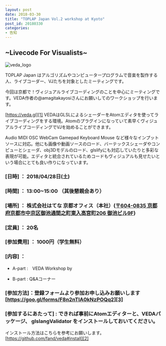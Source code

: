 ```yaml
---
layout: post
date: 2018-03-30
title: "TOPLAP Japan Vol.2 workshop at Kyoto"
post_id: 20180330
categories: 
- 告知
---
```


## ~Livecode For Visualists~

![veda_logo](https://veda.gl/static/images/logo_header.png)

TOPLAP Japan はアルゴリズムやコンピュータープログラムで音楽を製作する人、ライブコーダー、VJたちを対象としたミーティングです。 

今回は京都で！ヴィジュアルライブコーディングのことを中心にミーティングです。VEDA作者の@amagitakayosiさんにお願いしてのワークショップを行います。

[https://veda.gl][1] VEDAはGLSLによるシェーダーをAtomエディタを使ってライブコーディングをする環境。Atomのプラグインになっていて素早くヴィジュアルライブコーディングでVJを始めることができます。


Audio MIDI OSC WebCam Gamepad Keyboard Mouse など様々なインプットソースに対応。他にも画像や動画ソースのロード、バーテックスシェーダやコンピューとシェーダ、obj3Dモデルのロード、glslifyにも対応していたりと多彩な表現が可能。エディタと統合されているためコードもヴィジュアルも見せたいという場合にとても良い作りになっています。

### [日時] ： 2018/04/28日(土)

### [時間] ： 13:00~15:00 （其後懇親会あり）

### [場所] ： 株式会社はてな 京都オフィス（本社）([〒604-0835 京都府京都市中京区御池通間之町東入高宮町206 御池ビル9F][4])

### [定員] ： 20名

### [参加費用] ： 1000円（学生無料）

### [内容] ： 
  
  - A-part :　VEDA Workshop by
  
  - B-part : Q&Aコーナー

### [参加方法]：登録フォームより参加お申し込みお願いします [https://goo.gl/forms/F8n2nTlA0kNzPOQq2][3]

### [参加するにあたって] : できれば事前にAtomエディターと、VEDAパッケージ、 glslangValidator をインストールしておいてください。

インストール方法はこちらを参考にお願いします。[https://github.com/fand/veda#install][2]


[1]: https://veda.gl

[2]: https://github.com/fand/veda#install

[3]: https://goo.gl/forms/F8n2nTlA0kNzPOQq2

[4]: https://goo.gl/maps/Xg1x7ya95cE2
